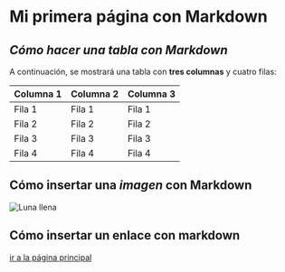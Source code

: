 # Mi primera página con Markdown

## *Cómo hacer una tabla con Markdown*
A continuación, se mostrará una tabla con **tres columnas** y cuatro filas:

| Columna 1        | Columna 2        | Columna 3        |
|------------------|------------------|------------------|
| Fila 1           | Fila 1           | Fila 1           |
| Fila 2           | Fila 2           | Fila 2           |
| Fila 3           | Fila 3           | Fila 3           |
| Fila 4           | Fila 4           | Fila 4           |


## Cómo insertar una _imagen_ con Markdown
[Luna]: https://upload.wikimedia.org/wikipedia/commons/e/e1/FullMoon2010.jpg

![Luna llena][Luna]


## Cómo insertar un enlace con markdown
[enlace]: https://javieribanezmurgui.github.io/Repositorio_javier_ibanez/

[ir a la página principal][enlace]
